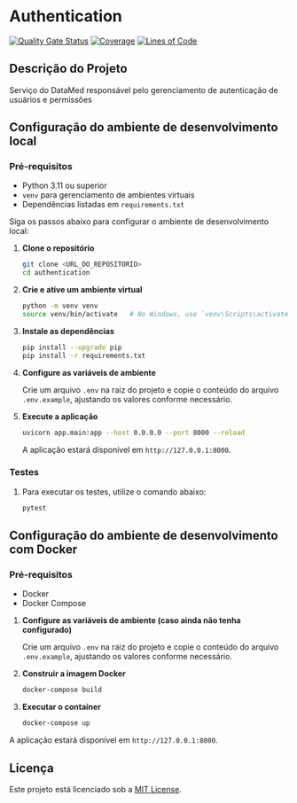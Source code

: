 # Authentication

[![Quality Gate Status](https://sonarcloud.io/api/project_badges/measure?project=EPS-DataMed_authentication&metric=alert_status)](https://sonarcloud.io/summary/new_code?id=EPS-DataMed_authentication)
[![Coverage](https://sonarcloud.io/api/project_badges/measure?project=EPS-DataMed_authentication&metric=coverage)](https://sonarcloud.io/summary/new_code?id=EPS-DataMed_authentication)
[![Lines of Code](https://sonarcloud.io/api/project_badges/measure?project=EPS-DataMed_authentication&metric=ncloc)](https://sonarcloud.io/summary/new_code?id=EPS-DataMed_authentication)

## Descrição do Projeto

Serviço do DataMed responsável pelo gerenciamento de autenticação de usuários e permissões

## Configuração do ambiente de desenvolvimento local

### Pré-requisitos

- Python 3.11 ou superior
- `venv` para gerenciamento de ambientes virtuais
- Dependências listadas em `requirements.txt`

Siga os passos abaixo para configurar o ambiente de desenvolvimento local:

1. **Clone o repositório**

   ```bash
   git clone <URL_DO_REPOSITORIO>
   cd authentication
   ```

2. **Crie e ative um ambiente virtual**

   ```bash
   python -m venv venv
   source venv/bin/activate   # No Windows, use `venv\Scripts\activate`
   ```

3. **Instale as dependências**

   ```bash
   pip install --upgrade pip
   pip install -r requirements.txt 
   ```

4. **Configure as variáveis de ambiente**

   Crie um arquivo `.env` na raiz do projeto e copie o conteúdo do arquivo `.env.example`, ajustando os valores conforme necessário.

5. **Execute a aplicação**

   ```bash
   uvicorn app.main:app --host 0.0.0.0 --port 8000 --reload
   ```

   A aplicação estará disponível em `http://127.0.0.1:8000`.

### Testes

1. Para executar os testes, utilize o comando abaixo:

    ```bash
    pytest
    ```

## Configuração do ambiente de desenvolvimento com Docker

### Pré-requisitos

- Docker
- Docker Compose

1. **Configure as variáveis de ambiente (caso ainda não tenha configurado)**

   Crie um arquivo `.env` na raiz do projeto e copie o conteúdo do arquivo `.env.example`, ajustando os valores conforme necessário.

2. **Construir a imagem Docker**
    ```bash
    docker-compose build
    ```

3. **Executar o container**
    ```bash
    docker-compose up
    ```

A aplicação estará disponível em `http://127.0.0.1:8000`.

## Licença

Este projeto está licenciado sob a [MIT License](./LICENSE).